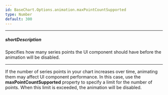 ```yaml
---
id: BaseChart.Options.animation.maxPointCountSupported
type: Number
default: 300
---
```

---
##### shortDescription
Specifies how many series points the UI component should have before the animation will be disabled.

---
If the number of series points in your chart increases over time, animating them may affect UI component performance. In this case, use the **maxPointCountSupported** property to specify a limit for the number of points. When this limit is exceeded, the animation will be disabled.